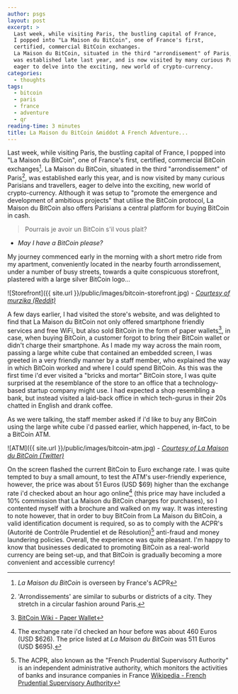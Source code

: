 ```yaml
---
author: psgs
layout: post
excerpt: >
  Last week, while visiting Paris, the bustling capital of France,
  I popped into "La Maison du BitCoin", one of France's first,
  certified, commercial BitCoin exchanges.
  La Maison du BitCoin, situated in the third "arrondisement" of Paris,
  was established late last year, and is now visited by many curious Parisians and travellers,
  eager to delve into the exciting, new world of crypto-currency.
categories:
  - thoughts
tags:
  - bitcoin
  - paris
  - france
  - adventure
  - qr
reading-time: 3 minutes
title: La Maison du BitCoin &middot A French Adventure...
---
```


Last week, while visiting Paris, the bustling capital of France, I popped into "La Maison du BitCoin", one of France's first, certified, commercial BitCoin exchanges[^1].
La Maison du BitCoin, situated in the third "arrondissement" of Paris[^2], was established early this year, and is now visited by many curious Parisians and travellers, eager to delve into the exciting, new world of crypto-currency.
Although it was setup to "promote the emergence and development of ambitious projects" that utilise the BitCoin protocol, La Maison du BitCoin also offers Parisians a central platform for buying BitCoin in cash.

> Pourrais je avoir un BitCoin s'il vous plait?
- *May I have a BitCoin please?*

My journey commenced early in the morning with a short metro ride from my apartment, conveniently located in the nearby fourth arrondissement, under a number of busy streets, towards a quite conspicuous storefront, plastered with a large silver BitCoin logo...

![Storefront]({{ site.url }}/public/images/bitcoin-storefront.jpg)
*- [Courtesy of murzika (Reddit)](http://www.reddit.com/r/Bitcoin/comments/25frse/la_maison_du_bitcoin_the_first_european_bitcoin/)*

A few days earlier, I had visited the store's website, and was delighted to find that La Maison du BitCoin not only offered smartphone friendly services and free WiFi, but also sold BitCoin in the form of paper wallets[^3], in case, when buying BitCoin, a customer forgot to bring their BitCoin wallet or didn't charge their smartphone.
As I made my way across the main room, passing a large white cube that contained an embedded screen, I was greeted in a very friendly manner by a staff member, who explained the way in which BitCoin worked and where I could spend BitCoin.
As this was the first time i'd ever visited a "bricks and mortar" BitCoin store, I was quite surprised at the resemblance of the store to an office that a technology-based startup company might use. I had expected a shop resembling a bank, but instead visited a laid-back office in which tech-gurus in their 20s chatted in English and drank coffee.

As we were talking, the staff member asked if i'd like to buy any BitCoin using the large white cube i'd passed earlier, which happened, in-fact, to be a BitCoin ATM.

![ATM]({{ site.url }}/public/images/bitcoin-atm.jpg)
*- [Courtesy of La Maison du BitCoin (Twitter)](https://twitter.com/LaMaisonDuBTC/status/466243134603927553/photo/1)*

On the screen flashed the current BitCoin to Euro exchange rate. I was quite tempted to buy a small amount, to test the ATM's user-friendly experience, however, the price was about 51 Euros (USD $69) higher than the exchange rate i'd checked about an hour ago online[^4] (this price may have included a 10% commission that La Maison du BitCoin charges for purchases), so I contented myself with a brochure and walked on my way.
It was interesting to note however, that in order to buy BitCoin from La Maison du BitCoin, a valid identification document is required, so as to comply with the ACPR's (Autorité de Contrôle Prudentiel et de Résolution)[^5] anti-fraud and money laundering policies.
Overall, the experience was quite pleasant. I'm happy to know that businesses dedicated to promoting BitCoin as a real-world currency are being set-up, and that BitCoin is gradually becoming a more convenient and accessible currency!

[^1]: *La Maison du BitCoin* is overseen by France's ACPR[^5]
[^2]: 'Arrondissements' are similar to suburbs or districts of a city. They stretch in a circular fashion around Paris.
[^3]: [BitCoin Wiki - Paper Wallet](https://en.bitcoin.it/wiki/Paper_wallet)
[^4]: The exchange rate i'd checked an hour before was about 460 Euros (USD $626). The price listed at *La Maison du BitCoin* was 511 Euros (USD $695).
[^5]: The ACPR, also known as the "French Prudential Supervisory Authority" is an independent administrative authority, which monitors the activities of banks and insurance companies in France [Wikipedia - French Prudential Supervisory Authority](http://en.wikipedia.org/wiki/French_Prudential_Supervisory_Authority)